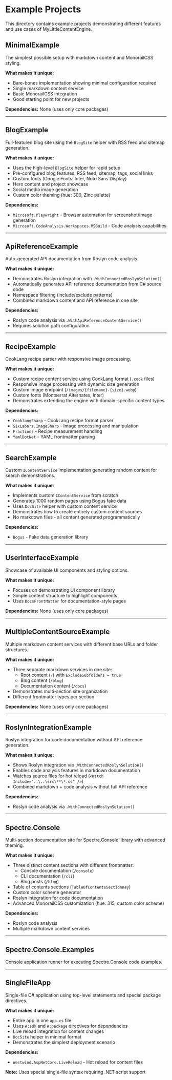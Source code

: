 # Example Projects

This directory contains example projects demonstrating different features and use cases of MyLittleContentEngine.

## MinimalExample
The simplest possible setup with markdown content and MonorailCSS styling.

**What makes it unique:**
- Bare-bones implementation showing minimal configuration required
- Single markdown content service
- Basic MonorailCSS integration
- Good starting point for new projects

**Dependencies:** None (uses only core packages)

---

## BlogExample
Full-featured blog site using the `BlogSite` helper with RSS feed and sitemap generation.

**What makes it unique:**
- Uses the high-level `BlogSite` helper for rapid setup
- Pre-configured blog features: RSS feed, sitemap, tags, social links
- Custom fonts (Google Fonts: Inter, Noto Sans Display)
- Hero content and project showcase
- Social media image generation
- Custom color theming (hue: 300, Zinc palette)

**Dependencies:**
- `Microsoft.Playwright` - Browser automation for screenshot/image generation
- `Microsoft.CodeAnalysis.Workspaces.MSBuild` - Code analysis capabilities

---

## ApiReferenceExample
Auto-generated API documentation from Roslyn code analysis.

**What makes it unique:**
- Demonstrates Roslyn integration with `.WithConnectedRoslynSolution()`
- Automatically generates API reference documentation from C# source code
- Namespace filtering (include/exclude patterns)
- Combined markdown content and API reference in one site

**Dependencies:**
- Roslyn code analysis via `.WithApiReferenceContentService()`
- Requires solution path configuration

---

## RecipeExample
CookLang recipe parser with responsive image processing.

**What makes it unique:**
- Custom recipe content service using CookLang format (`.cook` files)
- Responsive image processing with dynamic size generation
- Custom image endpoint (`/images/{filename}-{size}.webp`)
- Custom fonts (Montserrat Alternates, Inter)
- Demonstrates extending the engine with domain-specific content types

**Dependencies:**
- `CooklangSharp` - CookLang recipe format parser
- `SixLabors.ImageSharp` - Image processing and manipulation
- `Fractions` - Recipe measurement handling
- `YamlDotNet` - YAML frontmatter parsing

---

## SearchExample
Custom `IContentService` implementation generating random content for search demonstrations.

**What makes it unique:**
- Implements custom `IContentService` from scratch
- Generates 1000 random pages using Bogus fake data
- Uses `DocSite` helper with custom content service
- Demonstrates how to create entirely custom content sources
- No markdown files - all content generated programmatically

**Dependencies:**
- `Bogus` - Fake data generation library

---

## UserInterfaceExample
Showcase of available UI components and styling options.

**What makes it unique:**
- Focuses on demonstrating UI component library
- Simple content structure to highlight components
- Uses `DocsFrontMatter` for documentation-style pages

**Dependencies:** None (uses only core packages)

---

## MultipleContentSourceExample
Multiple markdown content services with different base URLs and folder structures.

**What makes it unique:**
- Three separate markdown services in one site:
  - Root content (`/`) with `ExcludeSubfolders = true`
  - Blog content (`/blog`)
  - Documentation content (`/docs`)
- Demonstrates multi-section site organization
- Different frontmatter types per section

**Dependencies:** None (uses only core packages)

---

## RoslynIntegrationExample
Roslyn integration for code documentation without API reference generation.

**What makes it unique:**
- Shows Roslyn integration via `.WithConnectedRoslynSolution()`
- Enables code analysis features in markdown documentation
- Watches source files for hot reload (`<Watch Include="..\..\src\**\*.cs" />`)
- Combined markdown + code analysis without full API reference

**Dependencies:**
- Roslyn code analysis via `.WithConnectedRoslynSolution()`

---

## Spectre.Console
Multi-section documentation site for Spectre.Console library with advanced theming.

**What makes it unique:**
- Three distinct content sections with different frontmatter:
  - Console documentation (`/console`)
  - CLI documentation (`/cli`)
  - Blog posts (`/blog`)
- Table of contents sections (`TableOfContentsSectionKey`)
- Custom color scheme generator
- Roslyn integration for code documentation
- Advanced MonorailCSS customization (hue: 315, custom color scheme)

**Dependencies:**
- Roslyn code analysis
- Multiple markdown content services

---

## Spectre.Console.Examples
Console application runner for executing Spectre.Console code examples.

---

## SingleFileApp
Single-file C# application using top-level statements and special package directives.

**What makes it unique:**
- Entire app in one `app.cs` file
- Uses `#:sdk` and `#:package` directives for dependencies
- Live reload integration for content changes
- `DocSite` helper in minimal format
- Demonstrates the simplest deployment scenario

**Dependencies:**
- `Westwind.AspNetCore.LiveReload` - Hot reload for content files

**Note:** Uses special single-file syntax requiring .NET script support
